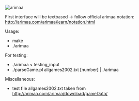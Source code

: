 ![arimaa](http://www.bioinf.uni-leipzig.de/~bsarah/arimaa_logo.png "")

First interface will be textbased -> follow official arimaa notation: http://arimaa.com/arimaa/learn/notation.html

Usage:
* make
* ./arimaa

For testing:
* ./arimaa < testing_input
* ./parseGame.pl allgames2002.txt [number] | ./arimaa

Miscellaneous:
* test file allgames2002.txt taken from http://arimaa.com/arimaa/download/gameData/
